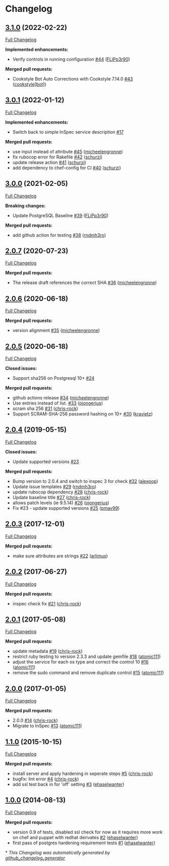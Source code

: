 # Changelog

## [3.1.0](https://github.com/dev-sec/postgres-baseline/tree/3.1.0) (2022-02-22)

[Full Changelog](https://github.com/dev-sec/postgres-baseline/compare/3.0.1...3.1.0)

**Implemented enhancements:**

- Verify controls in running configuration [\#44](https://github.com/dev-sec/postgres-baseline/pull/44) ([FLiPp3r90](https://github.com/FLiPp3r90))

**Merged pull requests:**

- Cookstyle Bot Auto Corrections with Cookstyle 7.14.0 [\#43](https://github.com/dev-sec/postgres-baseline/pull/43) ([cookstyle[bot]](https://github.com/apps/cookstyle))

## [3.0.1](https://github.com/dev-sec/postgres-baseline/tree/3.0.1) (2022-01-12)

[Full Changelog](https://github.com/dev-sec/postgres-baseline/compare/3.0.0...3.0.1)

**Implemented enhancements:**

- Switch back to simple InSpec service description [\#17](https://github.com/dev-sec/postgres-baseline/issues/17)

**Merged pull requests:**

- use input instead of attribute [\#45](https://github.com/dev-sec/postgres-baseline/pull/45) ([micheelengronne](https://github.com/micheelengronne))
- fix rubocop error for Rakefile [\#42](https://github.com/dev-sec/postgres-baseline/pull/42) ([schurzi](https://github.com/schurzi))
- update release action [\#41](https://github.com/dev-sec/postgres-baseline/pull/41) ([schurzi](https://github.com/schurzi))
- add dependency to chef-config for CI [\#40](https://github.com/dev-sec/postgres-baseline/pull/40) ([schurzi](https://github.com/schurzi))

## [3.0.0](https://github.com/dev-sec/postgres-baseline/tree/3.0.0) (2021-02-05)

[Full Changelog](https://github.com/dev-sec/postgres-baseline/compare/2.0.7...3.0.0)

**Breaking changes:**

- Update PostgreSQL Baseline [\#39](https://github.com/dev-sec/postgres-baseline/pull/39) ([FLiPp3r90](https://github.com/FLiPp3r90))

**Merged pull requests:**

-  add github action for testing [\#38](https://github.com/dev-sec/postgres-baseline/pull/38) ([rndmh3ro](https://github.com/rndmh3ro))

## [2.0.7](https://github.com/dev-sec/postgres-baseline/tree/2.0.7) (2020-07-23)

[Full Changelog](https://github.com/dev-sec/postgres-baseline/compare/2.0.6...2.0.7)

**Merged pull requests:**

- The release draft references the correct SHA [\#36](https://github.com/dev-sec/postgres-baseline/pull/36) ([micheelengronne](https://github.com/micheelengronne))

## [2.0.6](https://github.com/dev-sec/postgres-baseline/tree/2.0.6) (2020-06-18)

[Full Changelog](https://github.com/dev-sec/postgres-baseline/compare/2.0.5...2.0.6)

**Merged pull requests:**

- version alignment [\#35](https://github.com/dev-sec/postgres-baseline/pull/35) ([micheelengronne](https://github.com/micheelengronne))

## [2.0.5](https://github.com/dev-sec/postgres-baseline/tree/2.0.5) (2020-06-18)

[Full Changelog](https://github.com/dev-sec/postgres-baseline/compare/2.0.4...2.0.5)

**Closed issues:**

- Support sha256 on Postgresql 10+ [\#24](https://github.com/dev-sec/postgres-baseline/issues/24)

**Merged pull requests:**

- github actions release [\#34](https://github.com/dev-sec/postgres-baseline/pull/34) ([micheelengronne](https://github.com/micheelengronne))
- Use entries instead of list. [\#33](https://github.com/dev-sec/postgres-baseline/pull/33) ([ojongerius](https://github.com/ojongerius))
- scram sha 256 [\#31](https://github.com/dev-sec/postgres-baseline/pull/31) ([chris-rock](https://github.com/chris-rock))
- Support SCRAM-SHA-256 password hashing on 10+ [\#30](https://github.com/dev-sec/postgres-baseline/pull/30) ([kravietz](https://github.com/kravietz))

## [2.0.4](https://github.com/dev-sec/postgres-baseline/tree/2.0.4) (2019-05-15)

[Full Changelog](https://github.com/dev-sec/postgres-baseline/compare/2.0.3...2.0.4)

**Closed issues:**

- Update supported versions [\#23](https://github.com/dev-sec/postgres-baseline/issues/23)

**Merged pull requests:**

- Bump version to 2.0.4 and switch to inspec 3 for check [\#32](https://github.com/dev-sec/postgres-baseline/pull/32) ([alexpop](https://github.com/alexpop))
- Update issue templates [\#29](https://github.com/dev-sec/postgres-baseline/pull/29) ([rndmh3ro](https://github.com/rndmh3ro))
- update rubocop dependency [\#28](https://github.com/dev-sec/postgres-baseline/pull/28) ([chris-rock](https://github.com/chris-rock))
- Update baseline title [\#27](https://github.com/dev-sec/postgres-baseline/pull/27) ([chris-rock](https://github.com/chris-rock))
- allows patch levels \(ie 9.5.14\) [\#26](https://github.com/dev-sec/postgres-baseline/pull/26) ([ojongerius](https://github.com/ojongerius))
- Fix \#23 - update supported versions [\#25](https://github.com/dev-sec/postgres-baseline/pull/25) ([pmav99](https://github.com/pmav99))

## [2.0.3](https://github.com/dev-sec/postgres-baseline/tree/2.0.3) (2017-12-01)

[Full Changelog](https://github.com/dev-sec/postgres-baseline/compare/2.0.2...2.0.3)

**Merged pull requests:**

- make sure attributes are strings [\#22](https://github.com/dev-sec/postgres-baseline/pull/22) ([arlimus](https://github.com/arlimus))

## [2.0.2](https://github.com/dev-sec/postgres-baseline/tree/2.0.2) (2017-06-27)

[Full Changelog](https://github.com/dev-sec/postgres-baseline/compare/2.0.1...2.0.2)

**Merged pull requests:**

- inspec check fix [\#21](https://github.com/dev-sec/postgres-baseline/pull/21) ([chris-rock](https://github.com/chris-rock))

## [2.0.1](https://github.com/dev-sec/postgres-baseline/tree/2.0.1) (2017-05-08)

[Full Changelog](https://github.com/dev-sec/postgres-baseline/compare/2.0.0...2.0.1)

**Merged pull requests:**

- update metadata [\#19](https://github.com/dev-sec/postgres-baseline/pull/19) ([chris-rock](https://github.com/chris-rock))
- restrict ruby testing to version 2.3.3 and update gemfile [\#18](https://github.com/dev-sec/postgres-baseline/pull/18) ([atomic111](https://github.com/atomic111))
- adjust the service for each os type and correct the control 10 [\#16](https://github.com/dev-sec/postgres-baseline/pull/16) ([atomic111](https://github.com/atomic111))
- remove the sudo command and remove duplicate control [\#15](https://github.com/dev-sec/postgres-baseline/pull/15) ([atomic111](https://github.com/atomic111))

## [2.0.0](https://github.com/dev-sec/postgres-baseline/tree/2.0.0) (2017-01-05)

[Full Changelog](https://github.com/dev-sec/postgres-baseline/compare/1.1.0...2.0.0)

**Merged pull requests:**

- 2.0.0 [\#14](https://github.com/dev-sec/postgres-baseline/pull/14) ([chris-rock](https://github.com/chris-rock))
- Migrate to InSpec [\#13](https://github.com/dev-sec/postgres-baseline/pull/13) ([atomic111](https://github.com/atomic111))

## [1.1.0](https://github.com/dev-sec/postgres-baseline/tree/1.1.0) (2015-10-15)

[Full Changelog](https://github.com/dev-sec/postgres-baseline/compare/1.0.0...1.1.0)

**Merged pull requests:**

- install server and apply hardening in seperate steps [\#5](https://github.com/dev-sec/postgres-baseline/pull/5) ([chris-rock](https://github.com/chris-rock))
- bugfix: lint error [\#4](https://github.com/dev-sec/postgres-baseline/pull/4) ([chris-rock](https://github.com/chris-rock))
- add ssl test back in for 'off' setting [\#3](https://github.com/dev-sec/postgres-baseline/pull/3) ([ehaselwanter](https://github.com/ehaselwanter))

## [1.0.0](https://github.com/dev-sec/postgres-baseline/tree/1.0.0) (2014-08-13)

[Full Changelog](https://github.com/dev-sec/postgres-baseline/compare/3bad2740268b24fc8af9df23f1f2bdebce3ecce2...1.0.0)

**Merged pull requests:**

- version 0.9 of tests, disabled ssl check for now as it requires more work on chef and puppet with redhat derivates [\#2](https://github.com/dev-sec/postgres-baseline/pull/2) ([ehaselwanter](https://github.com/ehaselwanter))
- first pass of postgres hardening requirement tests [\#1](https://github.com/dev-sec/postgres-baseline/pull/1) ([ehaselwanter](https://github.com/ehaselwanter))



\* *This Changelog was automatically generated by [github_changelog_generator](https://github.com/github-changelog-generator/github-changelog-generator)*
